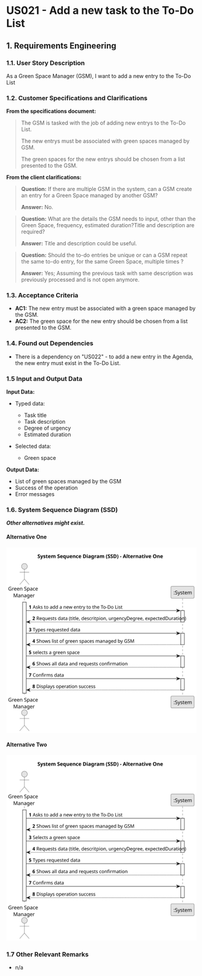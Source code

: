 # US021 - Add a new task to the To-Do List 


## 1. Requirements Engineering

### 1.1. User Story Description

As a Green Space Manager (GSM), I want to add a new entry to the To-Do List

### 1.2. Customer Specifications and Clarifications 

**From the specifications document:**

>	The GSM is tasked with the job of adding new entrys to the To-Do List.
>
>	The new entrys must be associated with green spaces managed by GSM.
>
>   The green spaces for the new entrys should be chosen from a list presented to the GSM.


**From the client clarifications:**

> **Question:** If there are multiple GSM in the system, can a GSM create an entry for a Green Space managed by another GSM?
>
> **Answer:** No.

> **Question:** What are the details the GSM needs to input, other than the Green Space, frequency, estimated duration?Title and description are required?
>
> **Answer:** Title and description could be useful.

> **Question:** Should the to-do entries be unique or can a GSM repeat the same to-do entry, for the same Green Space, multiple times ?
> 
> **Answer:** Yes; Assuming the previous task with same description was previously processed and is not open anymore.

### 1.3. Acceptance Criteria

* **AC1:** The new entry must be associated with a green space managed by the GSM.
* **AC2:** The green space for the new entry should be chosen from a list presented to the GSM.

### 1.4. Found out Dependencies

* There is a dependency on "US022" - to add a new entry in the Agenda, the new entry must exist in the To-Do List.

### 1.5 Input and Output Data

**Input Data:**

* Typed data:
    * Task title
    * Task description
    * Degree of urgency
    * Estimated duration

	
* Selected data:
    * Green space

**Output Data:**

* List of green spaces managed by the GSM
* Success of the operation
* Error messages

### 1.6. System Sequence Diagram (SSD)

**_Other alternatives might exist._**

#### Alternative One

![System Sequence Diagram - Alternative One](svg/us021-system-sequence-diagram-alternative-one.svg)

#### Alternative Two

![System Sequence Diagram - Alternative Two](svg/us021-system-sequence-diagram-alternative-two.svg)

### 1.7 Other Relevant Remarks

* n/a